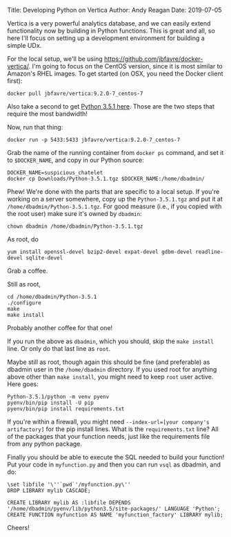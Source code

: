 Title: Developing Python on Vertica
Author: Andy Reagan
Date: 2019-07-05

Vertica is a very powerful analytics database,
and we can easily extend functionality now by building in Python functions.
This is great and all,
so here I'll focus on setting up a development environment for building a simple UDx.

For the local setup, we'll be using https://github.com/jbfavre/docker-vertica/.
I'm going to focus on the CentOS version, since it is most similar to Amazon's RHEL images.
To get started (on OSX, you need the Docker client first):

```
docker pull jbfavre/vertica:9.2.0-7_centos-7
```

Also take a second to get [Python 3.5.1 here](https://www.python.org/downloads/release/python-351/).
Those are the two steps that require the most bandwidth!

Now, run that thing:

```
docker run -p 5433:5433 jbfavre/vertica:9.2.0-7_centos-7
```

Grab the name of the running container from `docker ps` command, and set it to `$DOCKER_NAME`, and copy in our Python source:

```
DOCKER_NAME=suspicious_chatelet
docker cp Downloads/Python-3.5.1.tgz $DOCKER_NAME:/home/dbadmin/
```

Phew! We're done with the parts that are specific to a local setup.
If you're working on a server somewhere, copy up the `Python-3.5.1.tgz`
and put it at `/home/dbadmin/Python-3.5.1.tgz`.
For good measure (i.e., if you copied with the root user) make sure it's owned by `dbadmin`:

```
chown dbadmin /home/dbadmin/Python-3.5.1.tgz
```

As root, do
```
yum install openssl-devel bzip2-devel expat-devel gdbm-devel readline-devel sqlite-devel
```

Grab a coffee.

Still as root,

```
cd /home/dbadmin/Python-3.5.1
./configure
make
make install
```

Probably another coffee for that one!

If you run the above as `dbadmin`, which you should, skip the `make install` line.
Or only do that last line as `root`.

Maybe still as root, though again this should be fine (and preferable) as dbadmin user in the `/home/dbadmin` directory. If you used root for anything above other than `make install`, you might need to keep `root` user active. Here goes:

```
Python-3.5.1/python -m venv pyenv
pyenv/bin/pip install -U pip
pyenv/bin/pip install requirements.txt
```

If you're within a firewall, you might need `--index-url=[your company's artifactory]` for the pip install lines.
What is the `requirements.txt` line? All of the packages that your function needs,
just like the requirements file from any python package.

Finally you should be able to execute the SQL needed to build your function!
Put your code in `myfunction.py` and then you can run `vsql` as dbadmin, and do:

```
\set libfile '\''`pwd`'/myfunction.py\''
DROP LIBRARY mylib CASCADE;

CREATE LIBRARY mylib AS :libfile DEPENDS '/home/dbadmin/pyenv/lib/python3.5/site-packages/' LANGUAGE 'Python';
CREATE FUNCTION myfunction AS NAME 'myfunction_factory' LIBRARY mylib;
```

Cheers!
